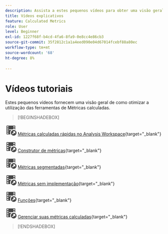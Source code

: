 ```yaml
---
description: Assista a estes pequenos vídeos para obter uma visão geral de como otimizar o uso das métricas calculadas.
title: Vídeos explicativos
feature: Calculated Metrics
role: User
level: Beginner
exl-id: 1227f68f-b4cd-4fa6-8fa9-0e8cc4e86cb3
source-git-commit: 35f2812c1a1a4eed090e04d67014fcebf88a80ec
workflow-type: tm+mt
source-wordcount: '68'
ht-degree: 8%

---
```


# Vídeos tutoriais

Estes pequenos vídeos fornecem uma visão geral de como otimizar a utilização das ferramentas de Métricas calculadas.

>[!BEGINSHADEBOX]

![VideoCheckedOut](/help/assets/icons/VideoCheckedOut.svg) [Métricas calculadas rápidas no Analysis Workspace](https://experienceleague.adobe.com/docs/analytics-learn/tutorials/components/calculated-metrics/quick-calculated-metrics-in-analysis-workspace.html?lang=pt-BR){target="_blank"}

![VideoCheckedOut](/help/assets/icons/VideoCheckedOut.svg) [Construtor de métricas](https://experienceleague.adobe.com/docs/analytics-learn/tutorials/components/calculated-metrics/calculated-metrics-metric-builder.html?lang=pt-BR){target="_blank"}

![VideoCheckedOut](/help/assets/icons/VideoCheckedOut.svg) [Métricas segmentadas](https://experienceleague.adobe.com/docs/analytics-learn/tutorials/components/calculated-metrics/calculated-metrics-segmented-metrics.html?lang=pt-BR){target="_blank"}

![VideoCheckedOut](/help/assets/icons/VideoCheckedOut.svg) [Métricas sem implementação](https://experienceleague.adobe.com/docs/analytics-learn/tutorials/components/calculated-metrics/calculated-metrics-implementationless-metrics.html?lang=pt-BR){target="_blank"}

![SaídaDeVídeo](/help/assets/icons/VideoCheckedOut.svg) [Funções](https://experienceleague.adobe.com/docs/analytics-learn/tutorials/components/calculated-metrics/calculated-metrics-functions.html?lang=pt-BR){target="_blank"}

![SaídaDoVídeo](/help/assets/icons/VideoCheckedOut.svg) [Gerenciar suas métricas calculadas](https://experienceleague.adobe.com/docs/analytics-learn/tutorials/components/calculated-metrics/manage-your-calculated-metrics.html?lang=pt-BR){target="_blank"}


>[!ENDSHADEBOX]
